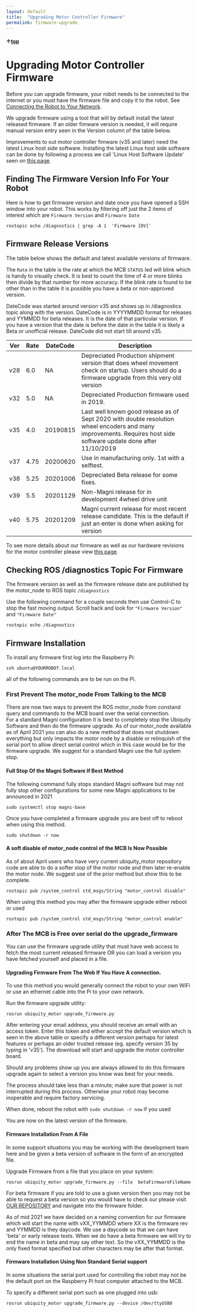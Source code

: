 ```yaml
---
layout: default
title:  "Upgrading Motor Controller Firmware"
permalink: firmware-upgrade
---
```


#### &uarr;[top](https://ubiquityrobotics.github.io/learn/)

# Upgrading Motor Controller Firmware

Before you can upgrade firmware, your robot needs to be connected to the
internet or you must have the firmware file and copy it to the robot.  See [Connecting the Robot to Your Network](/connect_network).

We upgrade firmware using a tool that will by default install the latest released firmware. If an older fimware version is needed, it will require manual version entry seen in the Version column of the table below.

Improvements to out motor controller fimware (v35 and later) need the latest Linux host side software. Installing the latest Linux host side software can be done by following a process we call 'Linux Host Software Update' seen on [this page](https://learn.ubiquityrobotics.com/updating).

## Finding The Firmware Version Info For Your Robot

Here is how to get firmware version and date once you have opened a SSH window into your robot.  This works by filtering off just the 2 items of interest which are ```Firmware Version```  and  ```Firmware Date```

    rostopic echo /diagnostics | grep -A 1  'Firmware [DV]'

## Firmware Release Versions

The table below shows the default and latest available versions of firmware.  

The ```Rate``` in the table is the rate at which the MCB ```STATUS``` led will blink which is handy to visually check. It is best to count the time of 4 or more blinks then divide by that number for more accuracy. If the blink rate is found to be other than in the table it is possible you have a beta or non-approved version.

DateCode was started around version v35 and shows up in /diagnostics topic along with the version.  DateCode is in YYYYMMDD format for releases and YYMMDD for beta releases. It is the date of that particular version.  If you have a version that the date is before the date in the table it is likely a Beta or unofficial release. DateCode did not start till around v35.

| Ver |	Rate | DateCode | Description |
| ------- | ---- | ---- | ----------- |
| v28 | 6.0 | NA | Depreciated Production shipment version that does wheel movement check on startup. Users should do a firmware upgrade from this very old version |
| v32	| 5.0 | NA | Depreciated Production firmware used in 2019.  |
| v35 |	4.0 | 20190815 | Last well known good release as of Sept 2020 with double resolution wheel encoders and many improvements.    Requires host side software update done after 11/10/2019 |
| v37 | 4.75 | 20200620 | Use in manufacturing only.  1st with a selftest. |
| v38 | 5.25 | 20201006 | Depreciated Beta release for some fixes. |
| v39 | 5.5 | 20201129 | Non-Magni release for in development 4wheel drive unit |
| v40 | 5.75 | 20201209 | Magni current release for most recent release candidate.  This is the default if just an enter is done when asking for version |

To see more details about our firmware as well as our hardware revisions for the motor controller please view [this page](https://github.com/UbiquityRobotics/ubiquity_motor/blob/kinetic-devel/Firmware_and_Hardware_Revisions.md).

## Checking ROS /diagnostics Topic For Firmware

The firmware version as well as the firmware release date are published by the motor_node to ROS topic  ```/diagnostics```

Use the following command for a couple seconds then use Control-C to stop the fast moving output.  Scroll back and look for ```"Firmware Version"``` and ```"Firmware Date"```

    rostopic echo /diagnostics


## Firmware Installation
To install any firmware first log into the Raspberry Pi:

    ssh ubuntu@YOURROBOT.local

all of the following commands are to be run on the Pi.  

### First Prevent The motor_node From Talking to the MCB

There are now two ways to prevent the ROS motor_node from constand query and commands to the MCB board over the serial connection.  
For a standard Magni configuration it is best to completely stop the Ubiquity Software and then do the firmware upgrade.
As of our motor_node available as of April 2021 you can also do a new method that does not shutdown everything but only impacts the motor node by a disable or relinquish of the serial port to allow direct serial control which in this case would be for the firmware upgrade.   We suggest for a standard Magni use the full system stop.

#### Full Stop Of the Magni Software If Best Method

The following command fully stops standard Magni software but may not fully stop other configurations for some new Magni applications to be announced in 2021

    sudo systemctl stop magni-base

Once you have completed a firmware upgrade you are best off to reboot when using this method.   

    sudo shutdown -r now

#### A soft disable of motor_node control of the MCB Is Now Possible
As of about April users who have very current ubiquity_motor repository code are able to do a softer stop of the motor node and then later re-enable the motor node.   We suggest use of the prior method but show this to be complete.

    rostopic pub /system_control std_msgs/String "motor_control disable"

When using this method you may after the firmware upgrade either reboot or used

    rostopic pub /system_control std_msgs/String "motor_control enable"

### After The MCB is Free over serial do the upgrade_firmware

You can use the firmware upgrade utility that must have web access to fetch the most current released firmware OR you can load a version you have fetched yourself and placed in a file.

#### Upgrading Firmware From The Web If You Have A connection.
To use this method you would generally connect the robot to your own WiFi or use an ethernet cable into the Pi to your own network.  

Run the firmware upgrade utility:

    rosrun ubiquity_motor upgrade_firmware.py

After entering your email address, you should receive an email with an access token.
Enter this token and either accept the default version which is seen in the above table or specify a different version perhaps for latest features or perhaps an older trusted release (eg. specify version 35 by typing in 'v35'). The download will start and upgrade the motor controller board.

Should any problems show up you are always allowed to do this firmware upgrade again to select a version you know was best for your needs.

The process should take less than a minute; make sure that power is
not interrupted during this process. Otherwise your robot may become
inoperable and require factory servicing.

When done, reboot the robot with `sudo shutdown -r now` if you used

You are now on the latest version of the firmware.

#### Firmware Installation From A File

In some support situations you may be working with the development team here and be given a beta version of software in the form of an encrypted file.

Upgrade Firmware from a file that you place on your system:

    rosrun ubiquity_motor upgrade_firmware.py --file  betaFirmwareFileName

For beta firmware if you are told to use a given version then you may not be able to request a beta version so you would have to check our please visit  [OUR REPOSITORY](https://github.com/UbiquityRobotics/ubiquity_motor)  and navigate into the firmware folder.

As of mid 2021 we have decided on a naming convention for our firmware which will start the name with   vXX_YYMMDD  where XX is the firmware rev and YYMMDD is they daycode.  We use a daycode so that we can have 'beta' or early release tests.  When we do have a beta firmware we will try to end the name in  beta and may say other text.  So the vXX_YYMMDD is the only fixed format specified but other characters may be after that format.   

#### Firmware Installation Using Non Standard Serial support

In some situations the serial port used for controlling the robot may not be the default port on the Raspberry Pi host computer attached to the MCB.

To specify a different serial port such as one plugged into usb:

    rosrun ubiquity_motor upgrade_firmware.py --device /dev/ttyUSB0
